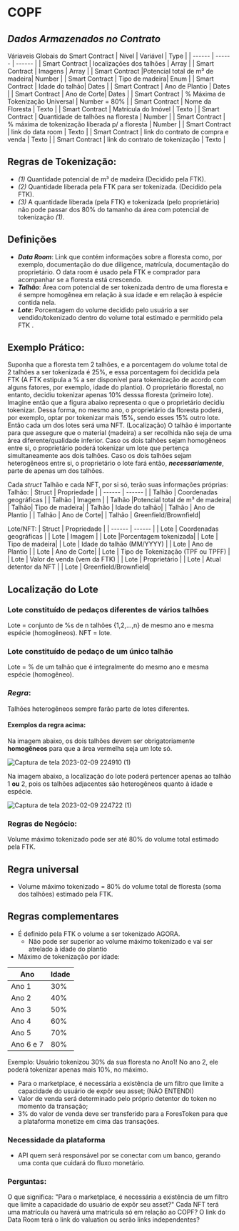 # COPF
## _Dados Armazenados no Contrato_
Váriaveis Globais do Smart Contract 
| Nível | Variável | Type |
| ------ | ------ | ------ | 
| Smart Contract | localizações dos talhões | Array |
| Smart Contract | Imagens | Array |
| Smart Contract |Potencial total de m³ de madeira| Number |
| Smart Contract | Tipo de madeira| Enum |
| Smart Contract | Idade do talhão| Dates |
| Smart Contract | Ano de Plantio | Dates |
| Smart Contract | Ano de Corte| Dates |
| Smart Contract | % Máxima de Tokenização Universal | Number = 80% |
| Smart Contract | Nome da Floresta | Texto |
| Smart Contract | Matrícula do Imóvel | Texto |
| Smart Contract | Quantidade de talhões na floresta | Number |
| Smart Contract | % máxima de tokenização liberada p/ a floresta | Number |
| Smart Contract | link do data room | Texto |
| Smart Contract | link do contrato de compra e venda | Texto |
| Smart Contract | link do contrato de tokenização | Texto |

## Regras de Tokenização:
* _(1)_ Quantidade potencial de m³ de madeira (Decidido pela FTK). 
* _(2)_ Quantidade liberada pela FTK para ser tokenizada. (Decidido pela FTK).
* _(3)_ A quantidade liberada (pela FTK) e tokenizada (pelo proprietário) não pode passar dos 80% do tamanho da área com potencial de tokenização _(1)_.

## Definições
* **_Data Room_**: Link que contém informações sobre a floresta como, por exemplo, documentação do due diligence, matrícula, documentação do proprietário. O data room é usado pela FTK e comprador para acompanhar se a floresta está crescendo.
* **_Talhão_**: Área com potencial de ser tokenizada dentro de uma floresta e é sempre homogênea em relação à sua idade e em relação à espécie contida nela.
* **_Lote_**: Porcentagem do volume decidido pelo usuário a ser vendido/tokenizado dentro do volume total estimado e permitido pela FTK . 

## Exemplo Prático:
Suponha que a floresta tem 2 talhões, e a porcentagem do volume total de 2 talhões a ser tokenizada é 25%, e essa porcentagem foi decidida pela FTK (A FTK estipula a % a ser disponível para tokenização de acordo com alguns fatores, por exemplo, idade do plantio). O proprietário florestal, no entanto, decidiu tokenizar apenas 10% desssa floresta (primeiro lote). Imagine então que a figura abaixo representa o que o proprietário decidiu tokenizar. Dessa forma, no mesmo ano, o proprietário da floresta poderá, por exemplo, optar por tokenizar mais 15%, sendo esses 15% outro lote. Então cada um dos lotes será uma NFT. (Localização) O talhão é importante para que assegure que o material (madeira) a ser recolhida não seja de uma área diferente/qualidade inferior. Caso os dois talhões sejam homogêneos entre si, o proprietário poderá tokenizar um lote que pertença simultaneamente aos dois talhões. Caso os dois talhões sejam heterogêneos entre si,  o proprietário o lote fará então, **_necessariamente_**, parte de apenas um dos talhões.

Cada _struct_ Talhão e cada NFT, por si só, terão suas informações próprias: 
Talhão:
| Struct | Propriedade |
| ------ | ------ |
|  Talhão | Coordenadas geográficas |
| Talhão | Imagem |
| Talhão |Potencial total de m³ de madeira|
|  Talhão| Tipo de madeira|
| Talhão | Idade do talhão|
| Talhão | Ano de Plantio |
| Talhão | Ano de Corte| 
| Talhão | Greenfield/Brownfield|

Lote/NFT:
| Struct | Propriedade |
| ------ | ------ |
|  Lote | Coordenadas geográficas |
| Lote | Imagem |
| Lote |Porcentagem tokenizada|
|  Lote | Tipo de madeira|
| Lote | Idade do talhão (MM/YYYY) |
| Lote | Ano de Plantio |
| Lote | Ano de Corte| 
| Lote | Tipo de Tokenização (TPF ou TPFF) |
| Lote | Valor de venda (vem da FTK) |
| Lote | Proprietário |
| Lote | Atual detentor da NFT |
| Lote | Greenfield/Brownfield|

## Localização do Lote
### Lote constituído de pedaços diferentes de vários talhões 
Lote = conjunto de %s de n talhões {1,2,...,n} de mesmo ano e mesma espécie (homogêneos).
NFT = lote. 

### Lote constituído de pedaço de um único talhão
Lote = % de um talhão que é integralmente do mesmo ano e mesma espécie (homogêneo).

### _Regra_: 
Talhões heterogêneos sempre farão parte de lotes diferentes.
#### Exemplos da regra acima:
Na imagem abaixo, os dois talhões devem ser obrigatoriamente **homogêneos** para que a área vermelha seja um lote só.

![Captura de tela 2023-02-09 224910 (1)](https://user-images.githubusercontent.com/79999985/218179809-0e674780-8ded-4a33-ae34-80c641b300d2.png)


Na imagem abaixo, a localização do lote poderá pertencer apenas ao talhão 1 **ou** 2, pois os talhões adjacentes são heterogêneos quanto à idade e espécie.

![Captura de tela 2023-02-09 224722 (1)](https://user-images.githubusercontent.com/79999985/218180013-1a6ee098-97f1-4d8e-a8da-60bdbc954633.png)

### Regras de Negócio:
Volume máximo tokenizado pode ser até 80% do volume total estimado pela FTK.

## Regra universal

- Volume máximo tokenizado = 80% do volume total de floresta (soma dos talhões) estimado pela FTK.

## Regras complementares

- É definido pela FTK o volume a ser tokenizado AGORA.
    - Não pode ser superior ao volume máximo tokenizado e vai ser atrelado à idade do plantio
- Máximo de tokenização por idade:

| Ano | Idade |
| ------ | ------ |
| Ano 1  | 30% |
| Ano 2 | 40% |
| Ano 3 | 50% |
| Ano 4 | 60% |
| Ano 5 | 70% |
| Ano 6 e 7 | 80% |

 Exemplo:
 Usuário tokenizou 30% da sua floresta no Ano1! No ano 2, ele poderá tokenizar apenas mais 10%, no máximo.
        
- Para o marketplace, é necessária a existência de um filtro que limite a capacidade do usuário de expôr seu asset; (NÃO ENTENDI)
- Valor de venda será determinado pelo próprio detentor do token no momento da transação;
- 3% do valor de venda deve ser transferido para a ForesToken para que a plataforma monetize em cima das transações.

### Necessidade da plataforma

- API quem será responsável por se conectar com um banco, gerando uma conta que cuidará do fluxo monetário.

### Perguntas:

O que significa: "Para o marketplace, é necessária a existência de um filtro que limite a capacidade do usuário de expôr seu asset?"
Cada NFT terá uma matrícula ou haverá uma matrícula só em relação ao COPF?
O link do Data Room terá o link do valuation ou serão links independentes?



